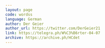 ```yaml
---
layout: page
code: wordss
language: German
author: Der Geier
author_url: https://twitter.com/DerGeier21
link: https://telegra.ph/W%C3%B6rter-04-07
archive: https://archive.ph/HCdet
---
```

